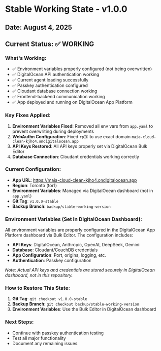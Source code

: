 # Stable Working State - v1.0.0

## Date: August 4, 2025

## Current Status: ✅ WORKING

### What's Working:
- ✅ Environment variables properly configured (not being overwritten)
- ✅ DigitalOcean API authentication working
- ✅ Current agent loading successfully
- ✅ Passkey authentication configured
- ✅ Cloudant database connection working
- ✅ Frontend-backend communication working
- ✅ App deployed and running on DigitalOcean App Platform

### Key Fixes Applied:
1. **Environment Variables Fixed**: Removed all env vars from `app.yaml` to prevent overwriting during deployments
2. **WebAuthn Configuration**: Fixed `rpID` to use exact domain `maia-cloud-clean-kjho4.ondigitalocean.app`
3. **API Keys Restored**: All API keys properly set via DigitalOcean Bulk Editor
4. **Database Connection**: Cloudant credentials working correctly

### Current Configuration:
- **App URL**: https://maia-cloud-clean-kjho4.ondigitalocean.app
- **Region**: Toronto (tor1)
- **Environment Variables**: Managed via DigitalOcean dashboard (not in `app.yaml`)
- **Git Tag**: `v1.0.0-stable`
- **Backup Branch**: `backup/stable-working-version`

### Environment Variables (Set in DigitalOcean Dashboard):
All environment variables are properly configured in the DigitalOcean App Platform dashboard via Bulk Editor. The configuration includes:

- **API Keys**: DigitalOcean, Anthropic, OpenAI, DeepSeek, Gemini
- **Database**: Cloudant/CouchDB credentials
- **App Configuration**: Port, origins, logging, etc.
- **Authentication**: Passkey configuration

*Note: Actual API keys and credentials are stored securely in DigitalOcean dashboard, not in this repository.*

### How to Restore This State:
1. **Git Tag**: `git checkout v1.0.0-stable`
2. **Backup Branch**: `git checkout backup/stable-working-version`
3. **Environment Variables**: Use the Bulk Editor in DigitalOcean dashboard

### Next Steps:
- Continue with passkey authentication testing
- Test all major functionality
- Document any remaining issues 